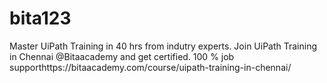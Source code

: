 # bita123
Master UiPath Training in 40 hrs from indutry experts. Join UiPath Training in Chennai @Bitaacademy and get certified. 100 % job supporthttps://bitaacademy.com/course/uipath-training-in-chennai/
